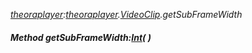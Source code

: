 _[theoraplayer](../../modules/theoraplayer/theoraplayer-module.md):[theoraplayer](../../modules/theoraplayer/theoraplayer-module.md).[VideoClip](../../modules/theoraplayer/theoraplayer-videoclip.md).getSubFrameWidth_
##### Method getSubFrameWidth:[Int](../../modules/wonkey/wonkey-types-int.md)(  )
